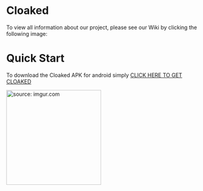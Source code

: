 # Cloaked
To view all information about our project, please see our Wiki by clicking the following image:

# Quick Start
To download the Cloaked APK for android simply [CLICK HERE TO GET CLOAKED](https://github.com/kbarry91/CloakedApp/raw/master/app-debug.apk)


[<img src="https://i.imgur.com/3KkVkQ6.png" title="source: imgur.com" height =250/>](https://github.com/kbarry91/CloakedApp/wiki)
